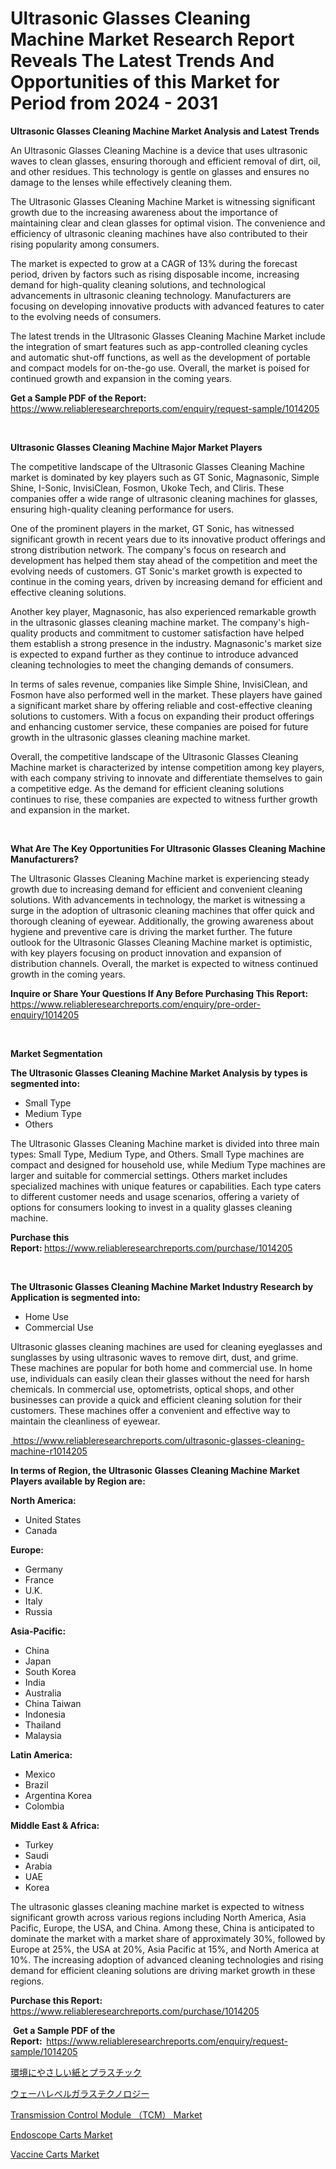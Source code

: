 <p><h1>Ultrasonic Glasses Cleaning Machine Market Research Report Reveals The Latest Trends And Opportunities of this Market for Period from 2024 - 2031</h1></p><p><strong>Ultrasonic Glasses Cleaning Machine Market Analysis and Latest Trends</strong></p>
<p><p>An Ultrasonic Glasses Cleaning Machine is a device that uses ultrasonic waves to clean glasses, ensuring thorough and efficient removal of dirt, oil, and other residues. This technology is gentle on glasses and ensures no damage to the lenses while effectively cleaning them.</p><p>The Ultrasonic Glasses Cleaning Machine Market is witnessing significant growth due to the increasing awareness about the importance of maintaining clear and clean glasses for optimal vision. The convenience and efficiency of ultrasonic cleaning machines have also contributed to their rising popularity among consumers.</p><p>The market is expected to grow at a CAGR of 13% during the forecast period, driven by factors such as rising disposable income, increasing demand for high-quality cleaning solutions, and technological advancements in ultrasonic cleaning technology. Manufacturers are focusing on developing innovative products with advanced features to cater to the evolving needs of consumers.</p><p>The latest trends in the Ultrasonic Glasses Cleaning Machine Market include the integration of smart features such as app-controlled cleaning cycles and automatic shut-off functions, as well as the development of portable and compact models for on-the-go use. Overall, the market is poised for continued growth and expansion in the coming years.</p></p>
<p><strong>Get a Sample PDF of the Report:&nbsp;</strong> <a href="https://www.reliableresearchreports.com/enquiry/request-sample/1014205">https://www.reliableresearchreports.com/enquiry/request-sample/1014205</a></p>
<p>&nbsp;</p>
<p><strong>Ultrasonic Glasses Cleaning Machine Major Market Players</strong></p>
<p><p>The competitive landscape of the Ultrasonic Glasses Cleaning Machine market is dominated by key players such as GT Sonic, Magnasonic, Simple Shine, I-Sonic, InvisiClean, Fosmon, Ukoke Tech, and Cliris. These companies offer a wide range of ultrasonic cleaning machines for glasses, ensuring high-quality cleaning performance for users.</p><p>One of the prominent players in the market, GT Sonic, has witnessed significant growth in recent years due to its innovative product offerings and strong distribution network. The company's focus on research and development has helped them stay ahead of the competition and meet the evolving needs of customers. GT Sonic's market growth is expected to continue in the coming years, driven by increasing demand for efficient and effective cleaning solutions.</p><p>Another key player, Magnasonic, has also experienced remarkable growth in the ultrasonic glasses cleaning machine market. The company's high-quality products and commitment to customer satisfaction have helped them establish a strong presence in the industry. Magnasonic's market size is expected to expand further as they continue to introduce advanced cleaning technologies to meet the changing demands of consumers.</p><p>In terms of sales revenue, companies like Simple Shine, InvisiClean, and Fosmon have also performed well in the market. These players have gained a significant market share by offering reliable and cost-effective cleaning solutions to customers. With a focus on expanding their product offerings and enhancing customer service, these companies are poised for future growth in the ultrasonic glasses cleaning machine market.</p><p>Overall, the competitive landscape of the Ultrasonic Glasses Cleaning Machine market is characterized by intense competition among key players, with each company striving to innovate and differentiate themselves to gain a competitive edge. As the demand for efficient cleaning solutions continues to rise, these companies are expected to witness further growth and expansion in the market.</p></p>
<p>&nbsp;</p>
<p><strong>What Are The Key Opportunities For Ultrasonic Glasses Cleaning Machine Manufacturers?</strong></p>
<p><p>The Ultrasonic Glasses Cleaning Machine market is experiencing steady growth due to increasing demand for efficient and convenient cleaning solutions. With advancements in technology, the market is witnessing a surge in the adoption of ultrasonic cleaning machines that offer quick and thorough cleaning of eyewear. Additionally, the growing awareness about hygiene and preventive care is driving the market further. The future outlook for the Ultrasonic Glasses Cleaning Machine market is optimistic, with key players focusing on product innovation and expansion of distribution channels. Overall, the market is expected to witness continued growth in the coming years.</p></p>
<p><strong>Inquire or Share Your Questions If Any Before Purchasing This Report:</strong> <a href="https://www.reliableresearchreports.com/enquiry/pre-order-enquiry/1014205">https://www.reliableresearchreports.com/enquiry/pre-order-enquiry/1014205</a></p>
<p>&nbsp;</p>
<p><strong>Market Segmentation</strong></p>
<p><strong>The Ultrasonic Glasses Cleaning Machine Market Analysis by types is segmented into:</strong></p>
<p><ul><li>Small Type</li><li>Medium Type</li><li>Others</li></ul></p>
<p><p>The Ultrasonic Glasses Cleaning Machine market is divided into three main types: Small Type, Medium Type, and Others. Small Type machines are compact and designed for household use, while Medium Type machines are larger and suitable for commercial settings. Others market includes specialized machines with unique features or capabilities. Each type caters to different customer needs and usage scenarios, offering a variety of options for consumers looking to invest in a quality glasses cleaning machine.</p></p>
<p><strong>Purchase this Report:&nbsp;</strong><a href="https://www.reliableresearchreports.com/purchase/1014205">https://www.reliableresearchreports.com/purchase/1014205</a></p>
<p>&nbsp;</p>
<p><strong>The Ultrasonic Glasses Cleaning Machine Market Industry Research by Application is segmented into:</strong></p>
<p><ul><li>Home Use</li><li>Commercial Use</li></ul></p>
<p><p>Ultrasonic glasses cleaning machines are used for cleaning eyeglasses and sunglasses by using ultrasonic waves to remove dirt, dust, and grime. These machines are popular for both home and commercial use. In home use, individuals can easily clean their glasses without the need for harsh chemicals. In commercial use, optometrists, optical shops, and other businesses can provide a quick and efficient cleaning solution for their customers. These machines offer a convenient and effective way to maintain the cleanliness of eyewear.</p></p>
<p><a href="https://www.reliableresearchreports.com/ultrasonic-glasses-cleaning-machine-r1014205">&nbsp;https://www.reliableresearchreports.com/ultrasonic-glasses-cleaning-machine-r1014205</a></p>
<p><strong>In terms of Region, the Ultrasonic Glasses Cleaning Machine Market Players available by Region are:</strong></p>
<p>
    <p> <strong> North America: </strong>
        <ul>
            <li>United States</li>
            <li>Canada</li>
        </ul>
        </p> 
    <p> <strong> Europe: </strong>
        <ul>
            <li>Germany</li>
            <li>France</li>
            <li>U.K.</li>
            <li>Italy</li>
            <li>Russia</li>
        </ul>
        </p> 
    <p> <strong> Asia-Pacific: </strong>
        <ul>
            <li>China</li>
            <li>Japan</li>
            <li>South Korea</li>
            <li>India</li>
            <li>Australia</li>
            <li>China Taiwan</li>
            <li>Indonesia</li>
            <li>Thailand</li>
            <li>Malaysia</li>
        </ul>
        </p> 
    <p> <strong> Latin America: </strong>
        <ul>
            <li>Mexico</li>
            <li>Brazil</li>
            <li>Argentina Korea</li>
            <li>Colombia</li>
        </ul>
        </p> 
    <p> <strong> Middle East & Africa: </strong>
        <ul>
            <li>Turkey</li>
            <li>Saudi</li>
            <li>Arabia</li>
            <li>UAE</li>
            <li>Korea</li>
        </ul>
    </p>
    </p>
<p><p>The ultrasonic glasses cleaning machine market is expected to witness significant growth across various regions including North America, Asia Pacific, Europe, the USA, and China. Among these, China is anticipated to dominate the market with a market share of approximately 30%, followed by Europe at 25%, the USA at 20%, Asia Pacific at 15%, and North America at 10%. The increasing adoption of advanced cleaning technologies and rising demand for efficient cleaning solutions are driving market growth in these regions.</p></p>
<p><strong>Purchase this Report: </strong><a href="https://www.reliableresearchreports.com/purchase/1014205">https://www.reliableresearchreports.com/purchase/1014205</a></p>
<p>&nbsp;<strong>Get a Sample PDF of the Report:&nbsp;&nbsp;</strong><a href="https://www.reliableresearchreports.com/enquiry/request-sample/1014205">https://www.reliableresearchreports.com/enquiry/request-sample/1014205</a></p>
<p><strong></strong></p>
<p><p><a href="https://github.com/RaeJenkins1952/Market-Research-Report-List-2/blob/main/1089371172672.md">環境にやさしい紙とプラスチック</a></p><p><a href="https://github.com/andrade7361/Market-Research-Report-List-2/blob/main/6342633172671.md">ウェーハレベルガラステクノロジー</a></p><p><a href="https://www.linkedin.com/pulse/strategic-insights-global-transmission-control-module-tcm-market-plxof">Transmission Control Module （TCM） Market</a></p><p><a href="https://github.com/khkjaxbn36/Market-Research-Report-List-1/blob/main/endoscope-carts-market.md">Endoscope Carts Market</a></p><p><a href="https://github.com/bushilahore52/Market-Research-Report-List-1/blob/main/vaccine-carts-market.md">Vaccine Carts Market</a></p></p>